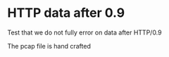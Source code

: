 # HTTP data after 0.9

Test that we do not fully error on data after HTTP/0.9

The pcap file is hand crafted
